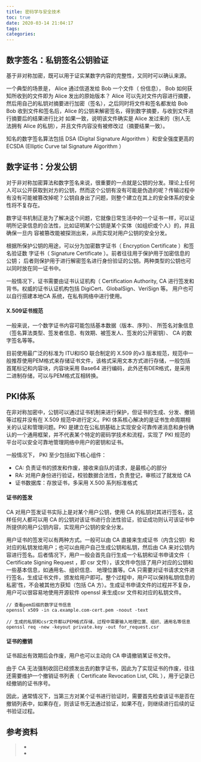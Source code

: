 ```yaml
---
title: 密码学与安全技术
toc: true
date: 2020-03-14 21:04:17
tags:
categories:
---
```






## 数字签名：私钥签名公钥验证

基于非对称加密，既可以用于证实某数字内容的完整性，又同时可以确认来源。

一个典型的场景是， Alice 通过信道发给 Bob 一个文件（ 份信息）， Bob 如何获知所收到的文件即为 Alice 发出的原始版本？ Alice 可以先对文件内容进行摘要，然后用自己的私钥对摘要进行加密（签名），之后同时将文件和签名都发给 Bob Bob 收到文件和签名后，Alice 的公钥来解密签名，得到数字摘要，与收到文件进行摘要后的结果进行比对 如果一致，说明该文件确实是 Alice 发过来的（别人无法拥有 Alice 的私钥），并且文件内容没有被修改过（摘要结果一致）。

知名的数字签名算法包括 DSA (Digital Signature Algorithm ）和安全强度更高的 ECSDA (Elliptic Curve tal Signature Algorithm ）



## 数字证书：分发公钥

对于非对称加密算法和数字签名来说，很重要的一点就是公钥的分发。理论上任何人可以公开获取到对方的公钥，然而这个公钥有没有可能是伪造的呢？传输过程中有没有可能被篡改掉呢？公钥自身出了问题，则整个建立在其上的安全体系的安全性将不复存在。

数字证书机制正是为了解决这个问题，它就像日常生活中的一个证书一样，可以证明所记录信息的合法性，比如证明某个公钥是某个实体（如组织或个人）的，并且确保一旦内 容被篡改能被探测出来，从而实现对用户公钥的安全分发。

根据所保护公钥的用途，可以分为加密数字证书（ Encryption Certificate ）和签名验证数 字证书（ Signature Certificate ）。前者往往用于保护用于加密信息的公钥； 后者则保护用于进行解密签名进行身份验证的公钥。两种类型的公钥也可以同时放在同一证书中。

一般情况下，证书需要由证书认证机构（ Certification Authority, CA 进行签发和背书。权威的证书认证机构包括 DigiCert、GlobalSign、VeriSign 等。 用户也可以自行搭建本地CA 系统，在私有网络中进行使用。



#### X.509证书规范

一般来说，一个数字证书内容可能包括基本数据（版本、序列）、 所签名对象信息（签名算法类型、签发者信息、有效期、被签发人、签发的公开密钥）、 CA 的数字签名等等。 

目前使用最广泛的标准为 ITU和ISO 联合制定的 X.509 的v3 版本规范，规范中一般推荐使用PEM格式来存储证书文件，该格式采用文本方式进行存储，一般包括首尾标记和内容块，内容块采用 Base64 进行编码，此外还有DER格式，是采用二进制存储，可以与PEM格式互相转换。




## PKI体系

在非对称加密中，公钥可以通过证书机制来进行保护，但证书的生成、分发、撤销等过程并没有在 X.509 规范中进行定义。PKI 体系核心解决的是证书生命周期相关的认证和管理问题。PKI 是建立在公私钥基础上实现安全可靠传递消息和身份确认的一个通用框架，并不代表某个特定的密码学技术和流程，实现了 PKI 规范的平台可以安全可靠地管理网络中用户的密钥和证书。

一般情况下， PKI 至少包括如下核心组件：

- CA: 负责证书的颁发和作废，接收来自队的请求，是最核心的部分
- RA: 对用户身份进行验证，校验数据合法性，负责登记，审核过了就发给 CA
- 证书数据库：存放证书，多采用 X.500 系列标准格式



#### 证书的签发

CA 对用户签发证书实际上是对某个用户公钥，使用 CA 的私钥对其进行签名，这样任何人都可以用 CA 的公钥对该证书进行合法性验证，验证成功则认可该证书中所提供的用户公钥内容，实现用户公钥的安全分发。

用户证书的签发可以有两种方式。一般可以由 CA 直接来生成证书（内含公钥）和对应的私钥发给用户；也可以由用户自己生成公钥和私钥，然后由 CA 来对公钥内容进行签名。后者情况下，用户一般会首先自行生成一个私钥和证书申请文件（ Certificate Signing  Request ，即 csr 文件），该文件中包括了用户对应的公钥和 一些基本信息，如通用名、组织信息、 地理位置等。CA 只需要对证书请求文件进行签名，生成证书文件，颁发给用户即可。整个过程中，用户可以保持私钥信息的私密’性，不会被其他方获知（包括 CA 方）。生成证书申请文件的过程并不复杂，用户可以很容易地使用开源软件 openssl 来生成csr 文件和对应的私钥文件。



```
// 查看pem后缀的数字证书信息
openssl x509 -in ca.example.com-cert.pem -noout -text

// 生成的私钥和csr文件都以PEM格式存储，过程中需要输入地理位置、组织、通用名等信息
openssl req -new -keyout private.key -out for_request.csr
```

#### 证书的撤销

证书超出有效期后会作废，用户也可以主动向 CA 申请撤销某证书文件。

由于 CA 无法强制收回已经颁发出去的数字证书，因此为了实现证书的作废，往往还需要维护一个撤销证书列表（ Certificate Revocation List, CRL ），用于记录已经撤销的证书序号。

因此，通常情况下，当第三方对某个证书进行验证时，需要首先检查该证书是否在撤销列表中，如果存在，则该证书无法通过验证，如果不在，则继续进行后续的证书验证过程。

## 参考资料

> - []()
> - []()
